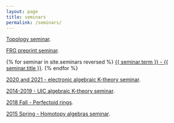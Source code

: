 ```yaml
---
layout: page
title: seminars
permalink: /seminars/
---
```


<a href="../workshops/202305-topology.html">Topology seminar</a>.

<a href="../workshops/202304-preprint.html">FRG preprint seminar</a>.

{% for seminar in site.seminars reversed %}
<a href="{{ seminar.url }}">{{ seminar.term }} - {{ seminar.title }}</a>.
{% endfor %}

<a href="https://eldenelmanto.com/eakts-electronic-algebraic-k-theory-seminar/">2020 and 2021 - electronic algebraic K-theory seminar</a>.

<a href="https://math.northwestern.edu/~antieau/akts.html">2014-2019 - UIC
algebraic K-theory seminar</a>.

<a
href="https://math.northwestern.edu/~antieau/18FOS.html">2018 Fall - Perfectoid rings</a>.

<a
href="https://math.northwestern.edu/~antieau/has.html">2015 Spring - Homotopy algebras
seminar</a>.

